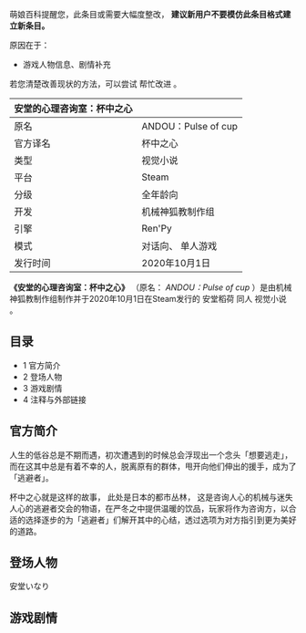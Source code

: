 萌娘百科提醒您，此条目或需要大幅度整改， **建议新用户不要模仿此条目格式建立新条目。**

原因在于：  

  * 游戏人物信息、剧情补充 

若您清楚改善现状的方法，可以尝试  帮忙改进  。

|  安堂的心理咨询室：杯中之心  ||
|---|---|
|原名  |  ANDOU：Pulse of cup   |
|官方译名  |  杯中之心   |
|类型  |  视觉小说   |
|平台  |  Steam   |
|分级  |  全年龄向   |
|开发  |  机械神狐教制作组   |
|引擎  |  Ren'Py   |
|模式  |  对话向、  单人游戏   |
|发行时间  |  2020年10月1日   |
  
**《安堂的心理咨询室：杯中之心》** （原名： _ANDOU：Pulse of cup_
）是由机械神狐教制作组制作并于2020年10月1日在Steam发行的  安堂稻荷  同人  视觉小说  。

##  目录

  * 1  官方简介 
  * 2  登场人物 
  * 3  游戏剧情 
  * 4  注释与外部链接 

##  官方简介

人生的低谷总是不期而遇，初次遭遇到的时候总会浮现出一个念头「想要逃走」，而在这其中总是有着不幸的人，脱离原有的群体，甩开向他们伸出的援手，成为了「逃避者」。

杯中之心就是这样的故事， 此处是日本的都市丛林，
这是咨询人心的机械与迷失人心的逃避者交会的物语，在严冬之中提供温暖的饮品，玩家将作为咨询方，以合适的选择逐步的为「逃避者」们解开其中的心结，透过选项为对方指引到更为美好的道路。

  

##  登场人物

安堂いなり

  

##  游戏剧情